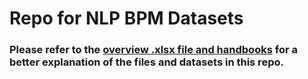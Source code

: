 # Repo for NLP BPM Datasets

### Please refer to the [overview .xlsx file and handbooks](nlp-bpm-data/04_documentation) for a better explanation of the files and datasets in this repo.
